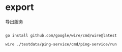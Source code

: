 # export

导出服务

```shell

go install github.com/google/wire/cmd/wire@latest

wire ./testdata/ping-service/cmd/ping-service/run

```
